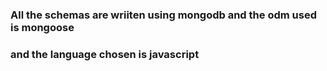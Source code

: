 ### All the schemas are wriiten using mongodb and the odm used is mongoose
### and the language chosen is javascript
